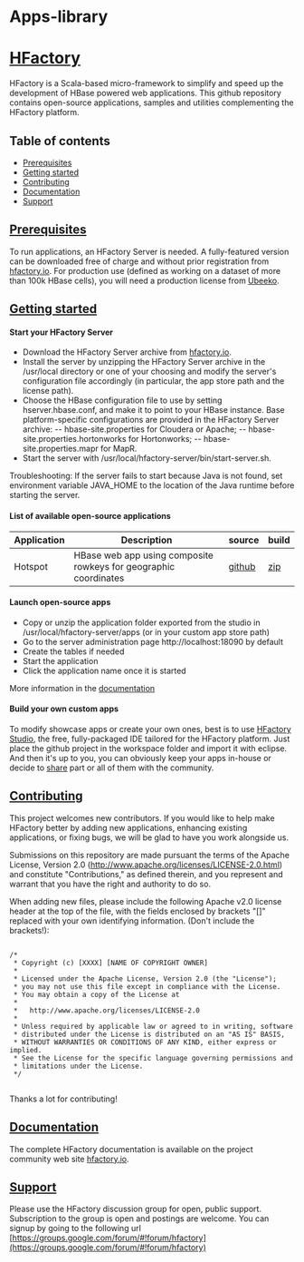Apps-library
============
# [HFactory](http://hfactory.io)

HFactory is a Scala-based micro-framework to simplify and speed up the development of HBase powered web applications. This github repository contains open-source applications, samples and utilities complementing the HFactory platform.

## Table of contents

- <a href="#prerequisites">Prerequisites</a>
- <a href="#getting-started">Getting started</a>
- <a href="#contributing">Contributing</a>
- <a href="#documentation">Documentation</a>
- <a href="#support">Support</a>

## <a href="#prerequisites" id="prerequisites">Prerequisites</a>

To run applications, an HFactory Server is needed. A fully-featured version can be downloaded free of charge and without prior registration from [hfactory.io](http://hfactory.io/download.html#server). For production use (defined as working on a dataset of more than 100k HBase cells), you will need a production license from [Ubeeko](http://ubeeko.com).

## <a href="#getting-started" id="getting-started">Getting started</a>

#### Start your HFactory Server

- Download the HFactory Server archive from [hfactory.io](http://hfactory.io/download.html).
- Install the server by unzipping the HFactory Server archive in the /usr/local directory or one of your choosing and modify the server's configuration file accordingly (in particular, the app store path and the license path).
- Choose the HBase configuration file to use by setting hserver.hbase.conf, and make it to point to your HBase instance. Base platform-specific configurations are provided in the HFactory Server archive:
-- hbase-site.properties for Cloudera or Apache;
-- hbase-site.properties.hortonworks for Hortonworks;
-- hbase-site.properties.mapr for MapR.
- Start the server with /usr/local/hfactory-server/bin/start-server.sh.

Troubleshooting: If the server fails to start because Java is not found, set environment variable JAVA_HOME to the location of the Java runtime before starting the server.

#### List of available open-source applications

| Application | Description                                                      | source                                        | build                                        |
| ----------- | ---------------------------------------------------------------- | --------------------------------------------- | -------------------------------------------- |
| Hotspot     | HBase web app using composite rowkeys for geographic coordinates | [github](https://github.com/hfactory/Hotspot) | [zip](http://hfactory.io/assets/Hotspot-1.2.1.zip) |

#### Launch open-source apps

- Copy or unzip the application folder exported from the studio in /usr/local/hfactory-server/apps (or in your custom app store path)
- Go to the server administration page http://localhost:18090 by default
- Create the tables if needed
- Start the application
- Click the application name once it is started

More information in the [documentation](#documentation)

#### Build your own custom apps

To modify showcase apps or create your own ones, best is to use [HFactory Studio](http://hfactory.io/download.html#studio), the free, fully-packaged IDE tailored for the HFactory platform. Just place the github project in the workspace folder and import it with eclipse. And then it's up to you, you can obviously keep your apps in-house or decide to <a href="#contributing">share</a> part or all of them with the community.

## <a href="#contributing" id="contributing">Contributing</a>

This project welcomes new contributors. If you would like to help make HFactory better by adding new applications, enhancing existing applications, or fixing bugs, we will be glad to have you work alongside us.

Submissions on this repository are made pursuant the terms of the Apache License, Version 2.0 (http://www.apache.org/licenses/LICENSE-2.0.html) and constitute "Contributions," as defined therein, and you represent and warrant that you have the right and authority to do so.

When adding new files, please include the following Apache v2.0 license header at the top of the file, with the fields enclosed by brackets "[]" replaced with your own identifying information. (Don't include the brackets!):
<pre><code>
/*
 * Copyright (c) [XXXX] [NAME OF COPYRIGHT OWNER]
 *
 * Licensed under the Apache License, Version 2.0 (the "License");
 * you may not use this file except in compliance with the License.
 * You may obtain a copy of the License at
 *
 *   http://www.apache.org/licenses/LICENSE-2.0
 *
 * Unless required by applicable law or agreed to in writing, software
 * distributed under the License is distributed on an "AS IS" BASIS,
 * WITHOUT WARRANTIES OR CONDITIONS OF ANY KIND, either express or implied.
 * See the License for the specific language governing permissions and
 * limitations under the License.
 */
 </code></pre>
 Thanks a lot for contributing!

## <a href="#documentation" id="documentation">Documentation</a>

 The complete HFactory documentation is available on the project community web site [hfactory.io](http://hfactory.io).

## <a href="#support" id="support">Support</a>

Please use the HFactory discussion group for open, public support. Subscription to the group is open and postings are welcome. You can signup by going to the following url [https://groups.google.com/forum/#!forum/hfactory](https://groups.google.com/forum/#!forum/hfactory)
